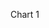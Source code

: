 Chart 1

<script>

<div id="chart1"></div>

var chart = c3.generate({
    bindto: '#chart1',
    data: {
      columns: [
        ['data1', 30, 200, 100, 400, 150, 250],
        ['data2', 50, 20, 10, 40, 15, 25]
      ]
    }
});

<script>


Click here for sprint notes.
